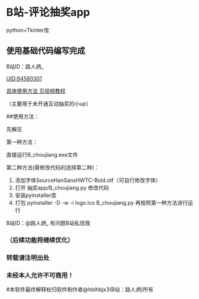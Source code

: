 # B站-评论抽奖app
python+Tkinter库


## 使用基础代码编写完成

B站ID：路人炳_

[UID:94580301](https://space.bilibili.com/94580301)

[具体使用方法 见视频教程](https://www.bilibili.com/video/BV1Y7411p7Sw)

（主要用于未开通互动抽奖的小up）

##使用方法：

先解压

第一种方法：

直接运行B_choujiang.exe文件

第二种方法(需修改代码的选择第二种)：

1. 添加字体SourceHanSansHWTC-Bold.otf（可自行修改字体）
2. 打开 抽奖app/B_choujiang.py 修改代码
3. 安装pyinstaller库
4. 打包 pyinstaller -D -w -i logo.ico B_choujiang.py
再按照第一种方法进行运行

B站ID：@路人炳_ 
有问题B站私信我

### （后续功能将继续优化）

### 转载请注明出处

### 未经本人允许不可商用！

#本软件最终解释权归软件制作者@hblhbjx3(B站：路人炳)所有
